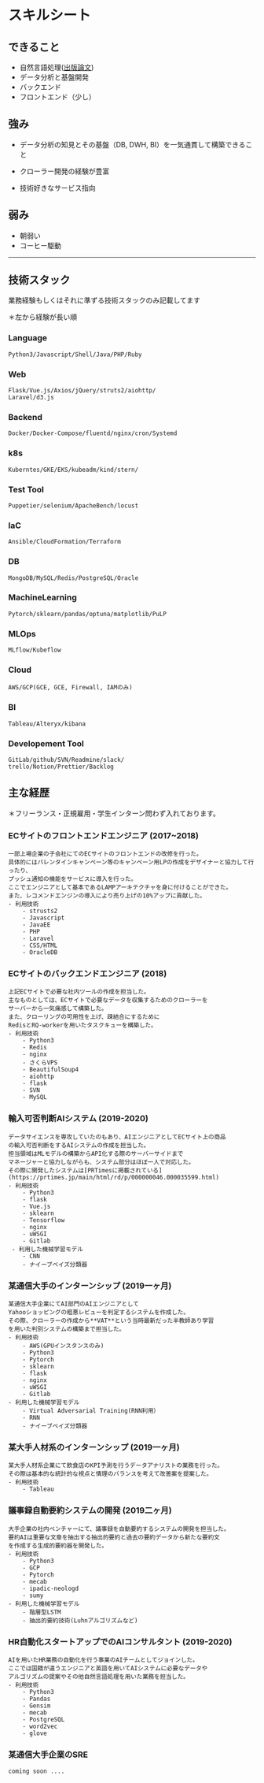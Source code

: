 # スキルシート

## できること

- 自然言語処理([出版論文](https://ieeexplore.ieee.org/document/8668999))
- データ分析と基盤開発
- バックエンド
- フロントエンド（少し）

## 強み

- データ分析の知見とその基盤（DB, DWH, BI）を一気通貫して構築できること

- クローラー開発の経験が豊富

- 技術好きなサービス指向

## 弱み

- 朝弱い
- コーヒー駆動

---

## 技術スタック

業務経験もしくはそれに準ずる技術スタックのみ記載してます

＊左から経験が長い順

### Language

    Python3/Javascript/Shell/Java/PHP/Ruby

### Web

    Flask/Vue.js/Axios/jQuery/struts2/aiohttp/
    Laravel/d3.js

### Backend

    Docker/Docker-Compose/fluentd/nginx/cron/Systemd
    
### k8s
    Kuberntes/GKE/EKS/kubeadm/kind/stern/

### Test Tool

    Puppetier/selenium/ApacheBench/locust

### IaC

    Ansible/CloudFormation/Terraform

### DB

    MongoDB/MySQL/Redis/PostgreSQL/Oracle

### MachineLearning

    Pytorch/sklearn/pandas/optuna/matplotlib/PuLP
    
### MLOps
    MLflow/Kubeflow

### Cloud

    AWS/GCP(GCE, GCE, Firewall, IAMのみ)

### BI

    Tableau/Alteryx/kibana

### Developement Tool

    GitLab/github/SVN/Readmine/slack/
    trello/Notion/Prettier/Backlog
    
## 主な経歴
＊フリーランス・正規雇用・学生インターン問わず入れております。

### ECサイトのフロントエンドエンジニア (2017~2018)
    一部上場企業の子会社にてのECサイトのフロントエンドの改修を行った。    
    具体的にはバレンタインキャンペーン等のキャンペーン用LPの作成をデザイナーと協力して行ったり、    
    プッシュ通知の機能をサービスに導入を行った。
    ここでエンジニアとして基本であるLAMPアーキテクチャを身に付けることができた。     
    また、レコメンドエンジンの導入により売り上げの10%アップに貢献した。    
    - 利用技術
        - strusts2
        - Javascript
        - JavaEE
        - PHP
        - Laravel
        - CSS/HTML
        - OracleDB
        
### ECサイトのバックエンドエンジニア (2018)
    上記ECサイトで必要な社内ツールの作成を担当した。
    主なものとしては、ECサイトで必要なデータを収集するためのクローラーを    
    サーバーから一気痛感して構築した。    
    また、クローリングの可用性を上げ、疎結合にするために    
    RedisとRQ-workerを用いたタスクキューを構築した。     
    - 利用技術     
        - Python3
        - Redis
        - nginx
        - さくらVPS
        - BeautifulSoup4
        - aiohttp
        - flask
        - SVN
        - MySQL

### 輸入可否判断AIシステム (2019-2020)
    データサイエンスを専攻していたのもあり、AIエンジニアとしてECサイト上の商品     
    の輸入可否判断をするAIシステムの作成を担当した。     
    担当領域はMLモデルの構築からAPI化する際のサーバーサイドまで      
    マネージャーと協力しながらも、システム部分はほぼ一人で対応した。
    その際に開発したシステムは[PRTimesに掲載されている](https://prtimes.jp/main/html/rd/p/000000046.000035599.html)     
    - 利用技術     
        - Python3
        - flask
        - Vue.js
        - sklearn
        - Tensorflow
        - nginx
        - uWSGI
        - Gitlab
     - 利用した機械学習モデル
        - CNN
        - ナイーブベイズ分類器
        
 ### 某通信大手のインターンシップ (2019一ヶ月)
    某通信大手企業にてAI部門のAIエンジニアとして     
    Yahooショッピングの粗悪レビューを判定するシステムを作成した。     
    その際、クローラーの作成から**VAT**という当時最新だった半教師あり学習     
    を用いた判別システムの構築まで担当した。     
    - 利用技術
        - AWS(GPUインスタンスのみ)
        - Python3
        - Pytorch
        - sklearn
        - flask
        - nginx
        - uWSGI
        - Gitlab
    - 利用した機械学習モデル
        - Virtual Adversarial Training(RNN利用）
        - RNN
        - ナイーブベイズ分類器
        
### 某大手人材系のインターンシップ (2019一ヶ月)
    某大手人材系企業にて飲食店のKPI予測を行うデータアナリストの業務を行った。
    その際は基本的な統計的な視点と情理のバランスを考えて改善案を提案した。
    - 利用技術
        - Tableau
        
### 議事録自動要約システムの開発 (2019二ヶ月)
    大手企業の社内ベンチャーにて、議事録を自動要約するシステムの開発を担当した。     
    要約AIは重要な文章を抽出する抽出的要約と過去の要約データから新たな要約文     
    を作成する生成的要約器を開発した。     
    - 利用技術
        - Python3
        - GCP
        - Pytorch
        - mecab
        - ipadic-neologd
        - sumy
    - 利用した機械学習モデル
        - 階層型LSTM
        - 抽出的要約技術(Luhnアルゴリズムなど)
        
### HR自動化スタートアップでのAIコンサルタント (2019-2020)
    AIを用いたHR業務の自動化を行う事業のAIチームとしてジョインした。    
    ここでは国籍が違うエンジニアと英語を用いてAIシステムに必要なデータや    
    アルゴリズムの提案やその他自然言語処理を用いた業務を担当した。    
    - 利用技術
        - Python3
        - Pandas
        - Gensim
        - mecab
        - PostgreSQL
        - word2vec
        - glove

### 某通信大手企業のSRE
    coming soon ....

